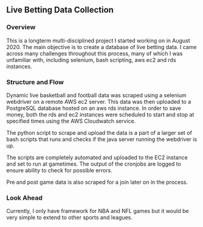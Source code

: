 ## Live Betting Data Collection

### Overview
This is a longterm multi-disciplined project I started working on in August 2020.  The main objective is to create a database of live betting data.  I came across many challenges throughout this process, many of which I was unfamiliar with, including selenium, bash scripting, aws ec2 and rds instances.
  
### Structure and Flow
Dynamic live basketball and football data was scraped using a selenium webdriver on a remote AWS ec2 server.  This data was then uploaded to a PostgreSQL database hosted on an aws rds instance.  In order to save money, both the rds and ec2 instances were scheduled to start and stop at specified times using the AWS Cloudwatch service.  
  
The python script to scrape and upload the data is a part of a larger set of bash scripts that runs and checks if the java server running the webdriver is up.

The scripts are completely automated and uploaded to the EC2 instance and set to run at gametimes.  The output of the cronjobs are logged to ensure ability to check for possible errors.

Pre and post game data is also scraped for a join later on in the process.


### Look Ahead
Currently, I only have framework for NBA and NFL games but it would be very simple to extend to other sports and leagues.
